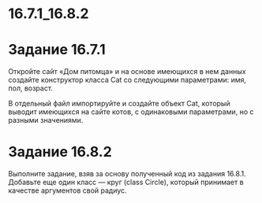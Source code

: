 # 16.7.1_16.8.2
# Задание 16.7.1

Откройте сайт «‎Дом питомца» и на основе имеющихся в нем данных создайте конструктор класса Cat со следующими параметрами: имя, пол, возраст.

В отдельный файл импортируйте и создайте объект Cat, который выводит имеющихся на сайте котов, с одинаковыми параметрами, но с разными значениями. 

# Задание 16.8.2

Выполните задание, взяв за основу полученный код из задания 16.8.1. Добавьте еще один класс — круг (class Circle), который принимает в качестве аргументов свой радиус.
